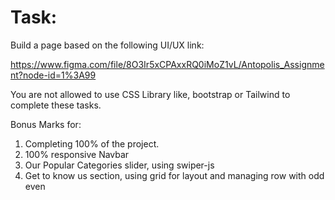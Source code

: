 # Task:

Build a page based on the following UI/UX link:

https://www.figma.com/file/8O3Ir5xCPAxxRQ0iMoZ1vL/Antopolis_Assignment?node-id=1%3A99

You are not allowed to use CSS Library like, bootstrap or Tailwind to complete these tasks.

Bonus Marks for:

1. Completing 100% of the project.
2. 100% responsive Navbar
3. Our Popular Categories slider, using swiper-js
4. Get to know us section, using grid for layout and managing row with odd even
